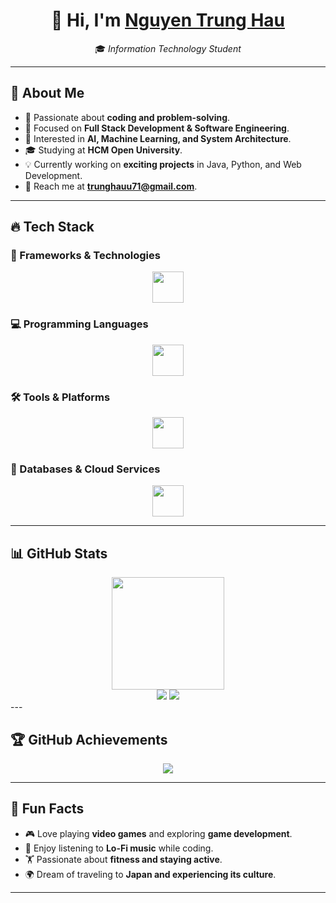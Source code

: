 <h1 align="center">👋 Hi, I'm 
    <a href="https://github.com/Hauharu" target="_blank">Nguyen Trung Hau</a>
</h1>

<p align="center">
    🎓 <em>Information Technology Student</em>  
</p>

---

## 📌 About Me  
- 🚀 Passionate about **coding and problem-solving**.  
- 🎯 Focused on **Full Stack Development & Software Engineering**.  
- 🤖 Interested in **AI, Machine Learning, and System Architecture**.  
- 🎓 Studying at **HCM Open University**.  
- 💡 Currently working on **exciting projects** in Java, Python, and Web Development.  
- 📧 Reach me at **[trunghauu71@gmail.com](mailto:trunghauu71@gmail.com)**.  

---

## 🔥 Tech Stack  

### 🚀 Frameworks & Technologies  
<div align="center">
    <img src="https://skillicons.dev/icons?i=flask,django,react,spring,tailwind,nodejs,nextjs" height="50"/>
</div>

### 💻 Programming Languages  
<div align="center">
    <img src="https://skillicons.dev/icons?i=cs,cpp,javascript,java,py,typescript,go,rust" height="50"/>
</div>

### 🛠 Tools & Platforms  
<div align="center">
    <img src="https://skillicons.dev/icons?i=vscode,git,github,docker,postman,linux,bash,aws,heroku,pythonanywhere" height="50"/>
</div>

### 🔗 Databases & Cloud Services  
<div align="center">
    <img src="https://skillicons.dev/icons?i=mysql,postgres,mongodb,redis,firebase,supabase" height="50"/>
</div>

---

## 📊 GitHub Stats  

<div align="center">
    <img src="https://github-readme-stats.vercel.app/api/top-langs/?username=hauharu&layout=compact&theme=tokyonight" height="180em" />
    <br>
    <img src='https://github-readme-stats.vercel.app/api?username=hauharu&include_all_commits=true&show_icons=true&theme=tokyonight' />
    <img algin='right' src='https://github-readme-streak-stats.herokuapp.com/?user=hauharu&theme=dracula' /> 
</div>
---

## 🏆 GitHub Achievements  
<p align="center">
    <img src="https://github-profile-trophy.vercel.app/?username=hauharu&theme=tokyonight&margin-w=15&no-frame=true" />
</p>

---

## 🎯 Fun Facts  
- 🎮 Love playing **video games** and exploring **game development**.  
- 🎵 Enjoy listening to **Lo-Fi music** while coding.  
- 🏋️ Passionate about **fitness and staying active**.  
- 🌍 Dream of traveling to **Japan and experiencing its culture**.  

---

